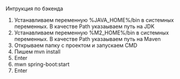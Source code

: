 Интрукция по бэкенда

1) Устанавливаем переменную %JAVA_HOME%/bin в системных переменных. В качестве Path указаываем путь на JDK
2) Устанавливаем переменную %M2_HOME%/bin в системных переменных. В качестве Path указаываем путь на Maven
3) Открываем папку с проектом и запускаем CMD
4) Пишем mvn install
5) Enter
6) mwn spring-boot:start
7) Enter
   
